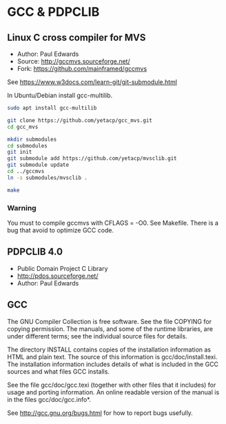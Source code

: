 # GCC & PDPCLIB

## Linux C cross compiler for MVS
- Author: Paul Edwards
- Source: http://gccmvs.sourceforge.net/
- Fork: https://github.com/mainframed/gccmvs 

See https://www.w3docs.com/learn-git/git-submodule.html

In Ubuntu/Debian install gcc-multilib.

```bash
sudo apt install gcc-multilib

git clone https://github.com/yetacp/gcc_mvs.git
cd gcc_mvs

mkdir submodules
cd submodules
git init
git submodule add https://github.com/yetacp/mvsclib.git
git submodule update
cd ../gccmvs
ln -s submodules/mvsclib .

make
```
### Warning

You must to compile gccmvs with CFLAGS = -O0. See Makefile.
There is a bug that avoid to optimize GCC code.

## **PDPCLIB 4.0**
- Public Domain Project C Library
- http://pdos.sourceforge.net/
- Author: Paul Edwards

## GCC
The GNU Compiler Collection is free software.  See the file COPYING
for copying permission.  The manuals, and some of the runtime
libraries, are under different terms; see the individual source files
for details.

The directory INSTALL contains copies of the installation information
as HTML and plain text.  The source of this information is
gcc/doc/install.texi.  The installation information includes details
of what is included in the GCC sources and what files GCC installs.

See the file gcc/doc/gcc.texi (together with other files that it
includes) for usage and porting information.  An online readable
version of the manual is in the files gcc/doc/gcc.info*.

See http://gcc.gnu.org/bugs.html for how to report bugs usefully.

